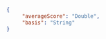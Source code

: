 <!-- {
  "blockType": "resource",
  "optionalProperties": [

  ],
  "@odata.type": "microsoft.graph.averageComparativeScores"
}-->

```json
{
     "averageScore": "Double",     
     "basis": "String"
}
```